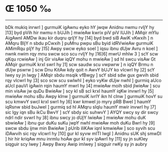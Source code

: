 # Œ 1050 ‰
---
bDk mukiq inrwrI ] gurmuiK igAwnu eyko hY jwqw Anidnu nwmu rvIjY hy
]13] byd pVih hir nwmu n bUJih ] mwieAw kwrix piV piV lUJih ]
AMqir mYlu AigAwnI AMDw ikau kir duqru qrIjY hy ]14] byd bwd siB
AwiK vKwxih ] n AMqru BIjY n sbdu pCwxih ] puMnu pwpu sBu byid
idRVwieAw gurmuiK AMimRqu pIjY hy ]15] Awpy swcw eyko soeI ] iqsu ibnu
dUjw Avru n koeI ] nwnk nwim rqy mnu swcw sco scu rvIjY hy ]16]6]
mwrU mhlw 3 ] scY scw qKqu rcwieAw ] inj Gir visAw iqQY mohu n
mwieAw ] sd hI swcu visAw Gt AMqir gurmuiK krxI swrI hy ]1] scw
saudw scu vwpwrw ] n iqQY Brmu n dUjw pswrw ] scw Dnu KitAw kdy qoit
n AwvY bUJY ko vIcwrI hy ]2] scY lwey sy jn lwgy ] AMqir sbdu msqik
vfBwgy ] scY sbid sdw gux gwvih sbid rqy vIcwrI hy ]3] sco scw
scu swlwhI ] eyko vyKw dUjw nwhI ] gurmiq aUco aUcI pauVI igAwin rqin
haumY mwrI hy ]4] mwieAw moih sbid jlwieAw ] scu min visAw jw quDu
BwieAw ] scy kI sB scI krxI haumY iqKw invwrI hy ]5] mwieAw mohu
sBu Awpy kInw ] gurmuiK ivrlY ikn hI cInw ] gurmuiK hovY su scu kmwvY
swcI krxI swrI hy ]6] kwr kmweI jo myry pRB BweI ] haumY iqRsnw sbid
buJweI ] gurmiq sd hI AMqru sIqlu haumY mwir invwrI hy ]7] sic lgy
iqn sBu ikCu BwvY ] scY sbdy sic suhwvY ] AYQY swcy sy dir swcy ndrI
ndir svwrI hy ]8] ibnu swcy jo dUjY lwieAw ] mwieAw mohu duK sbwieAw
] ibnu gur duKu suKu jwpY nwhI mwieAw moh duKu BwrI hy ]9] swcw sbdu
ijnw min BwieAw ] pUrib iliKAw iqnI kmwieAw ] sco syvih scu
iDAwvih sic rqy vIcwrI hy ]10] gur kI syvw mITI lwgI ] Anidnu sUK
shj smwDI ] hir hir kriqAw mnu inrmlu hoAw gur kI syv ipAwrI hy
]11] sy jn suKIey siqguir scy lwey ] Awpy Bwxy Awip imlwey ] siqguir
rwKy sy jn aubry
####
